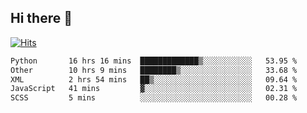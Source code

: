 ## Hi there 👋

<!--
**alihaqberdi/alihaqberdi** is a ✨ _special_ ✨ repository because its `README.md` (this file) appears on your GitHub profile.

Here are some ideas to get you started:

- 🔭 I’m currently working on ...
- 🌱 I’m currently learning ...
- 👯 I’m looking to collaborate on ...
- 🤔 I’m looking for help with ...
- 💬 Ask me about ...
- 📫 How to reach me: ...
- 😄 Pronouns: ...
- ⚡ Fun fact: ...
-->

[![Hits](https://hits.sh/github.com/alihaqberdi.svg)](https://hits.sh/github.com/alihaqberdi/)

<!--START_SECTION:waka-->

```txt
Python       16 hrs 16 mins  █████████████▒░░░░░░░░░░░   53.95 %
Other        10 hrs 9 mins   ████████▒░░░░░░░░░░░░░░░░   33.68 %
XML          2 hrs 54 mins   ██▒░░░░░░░░░░░░░░░░░░░░░░   09.64 %
JavaScript   41 mins         ▓░░░░░░░░░░░░░░░░░░░░░░░░   02.31 %
SCSS         5 mins          ░░░░░░░░░░░░░░░░░░░░░░░░░   00.28 %
```

<!--END_SECTION:waka-->
